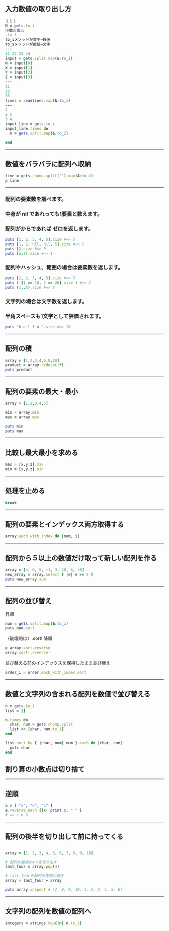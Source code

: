 ## 入力数値の取り出し方
```ruby
１１１
N = gets.to_i
小数点表示
.to_f
to_iメソッドが文字→数値
to_sメソッドが数値→文字
---
11 22 33 44
input = gets.split.map(&:to_i)
N = input[0]
X = input[1]
Y = input[2]
Z = input[3]
---
11
22
33
lines = readlines.map(&:to_i)
---
2
2 5
3 4
input_line = gets.to_i
input_line.times do
  X = gets.split.map(&:to_i)

end
```
---
## 数値をバラバラに配列へ収納
```ruby
line = gets.chomp.split('').map(&:to_i)
p line
```
---
### 配列の要素数を調べます。
### 中身が nil であれっても1要素と数えます。
### 配列がからであれば ゼロを返します。
```ruby
puts [1, 2, 3, 4, 5].size #=> 5
puts [1, 2, nil, nil, 5].size #=> 5
puts [].size #=> 0
puts [nil].size #=> 1
```

### 配列やハッシュ、範囲の場合は要素数を返します。
```ruby
puts [1, 2, 3, 4, 5].size #=> 5
puts ( {1 => 10, 2 => 20}.size ) #=> 2
puts (1..5).size #=> 5
```

### 文字列の場合は文字数を返します。
### 半角スペースも1文字として評価されます。
```ruby
puts "h e l l o ".size #=> 10
```

---
## 配列の積
```ruby
array = [1,2,3,4,6,8,10]
product = array.reduce(:*)
puts product
```

---
## 配列の要素の最大・最小
```ruby
array = [1,2,3,4,5]

min = array.min
max = array.max

puts min
puts max
```
---
## 比較し最大最小を求める
```ruby
max = [x,y,z].max
min = [x,y,z].min
```
---
## 処理を止める
```ruby
break
```

---

## 配列の要素とインデックス両方取得する
```ruby
array.each_with_index do |num, i|
```

---
## 配列から５以上の数値だけ取って新しい配列を作る
```ruby
array = [4, 0, 5, -1, 3, 10, 6, -8]
new_array = array.select { |e| e >= 5 }
puts new_array.sum
```

---
## 配列の並び替え
昇順
```ruby
num = gets.split.map(&:to_i)
puts num.sort
```

（破壊的は）.sort!
降順
```ruby
p array.sort.reverse
array.sort!.reverse!
```

並び替える前のインデックスを保持したまま並び替え
```ruby
order_i = order.each_with_index.sort
```

---
## 数値と文字列の含まれる配列を数値で並び替える
```ruby
n = gets.to_i
list = []

n.times do
  char, num = gets.chomp.split
  list << [char, num.to_i]
end

list.sort_by { |char, num| num }.each do |char, num|
  puts char
end
```
## 割り算の小数点は切り捨て
---
## 逆順
```ruby
a = [ "a", "b", "c" ]
a.reverse_each {|x| print x, " " }
# => c b a
```

---
## 配列の後半を切り出して前に持ってくる
```ruby

array = [1, 2, 3, 4, 5, 6, 7, 8, 9, 10]

# 配列の最後の4つを切り出す
last_four = array.pop(4)

# last_fourを配列の先頭に結合
array = last_four + array

puts array.inspect # [7, 8, 9, 10, 1, 2, 3, 4, 5, 6]
```

---
## 文字列の配列を数値の配列へ
```ruby
integers = strings.map{|n| n.to_i}
```

